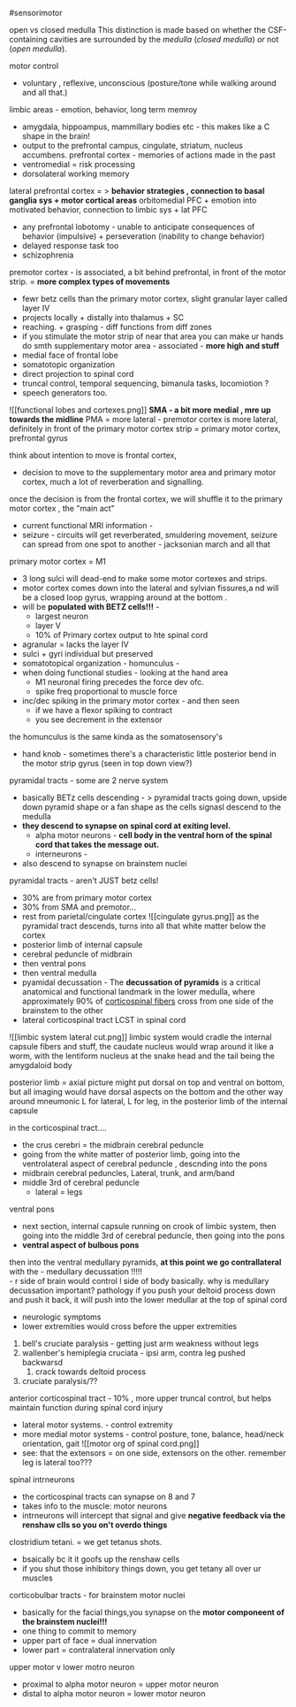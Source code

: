 #sensorimotor 

open vs closed medulla
This distinction is made based on whether the CSF-containing cavities are surrounded by the _medulla_ (_closed medulla_) _or_ not (_open medulla_). 

motor control 
- voluntary , reflexive, unconscious (posture/tone while walking around and all that.)

limbic areas - emotion, behavior, long term memroy 
- amygdala, hippoampus, mammillary bodies etc - this makes like a C shape in the brain! 
- output to the prefrontal campus, cingulate, striatum, nucleus accumbens. 
prefrontal cortex - memories of actions made in the past
- ventromedial = risk processing 
- dorsolateral working memory 

lateral prefrontal cortex = > **behavior strategies , connection to basal ganglia sys + motor cortical areas**
orbitomedial PFC + emotion into motivated behavior, connection to limbic sys + lat PFC 
- any prefrontal lobotomy - unable to anticipate consequences of behavior (impulsive) + perseveration (inability to change behavior)
- delayed response task too 
- schizophrenia 

premotor cortex - is associated, a bit behind prefrontal, in front of the motor strip. = **more complex types of movements**
- fewr betz cells than the primary motor cortex, slight granular layer called layer IV 
- projects locally + distally into thalamus + SC
- reaching. + grasping - diff functions from diff zones 
- if you stimulate the motor strip of near that area you can make ur hands do smth 
supplementary motor area - associated - **more high and stuff**
- medial face of frontal lobe
- somatotopic organization 
- direct projection to spinal cord
- truncal control, temporal sequencing, bimanula tasks, locomiotion ? 
- speech generators too. 

![[functional lobes and cortexes.png]]
**SMA - a bit more medial , mre up towards the midline** 
PMA = more lateral - premotor cortex is more lateral, definitely in front of the primary motor cortex 
strip = primary motor cortex, prefrontal gyrus 

think about intention to move is frontal cortex, 
- decision to move to the supplementary motor area and primary motor cortex, much a lot of reverberation and signalling. 

once the decision is from the frontal cortex, we will shuffle it to the primary motor cortex , the "main act"
- current functional MRI information - 
- seizure - circuits will get reverberated, smuldering movement, seizure can spread from one spot to another - jacksonian march and all that 

primary motor cortex = M1
- 3 long sulci will dead-end to make some motor cortexes and strips. 
- motor cortex comes down into the lateral and sylvian fissures,a nd will be a closed loop gyrus, wrapping around at the bottom . 
- will be **populated with BETZ cells!!!** - 
	- largest neuron 
	- layer V 
	- 10% of Primary cortex output to hte spinal cord
- agranular = lacks the layer IV 
- sulci + gyri individual but preserved
- somatotopical organization - homunculus - 
- when doing functional studies - looking at the hand area
	- M1 neuronal firing precedes the force dev ofc. 
	- spike freq proportional to muscle force 
- inc/dec spiking in the primary motor cortex - and then seen 
	- if we have a flexor spiking to contract
	- you see decrement in the extensor 

the homunculus is the same kinda as the somatosensory's 
- hand knob - sometimes there's a characteristic little posterior bend in the motor strip gyrus (seen in top down view?)

pyramidal tracts - some are 2 nerve system 
- basically BETz cells descending - > pyramidal tracts going down, upside down pyramid shape or a fan shape as the cells signasl descend to the medulla 
- **they descend to synapse on spinal cord at exiting level.**
	- alpha motor neurons - **cell body in the ventral horn of the spinal cord that takes the message out.**
	- interneurons - 
- also descend to synapse on brainstem nuclei 

pyramidal tracts - aren't JUST betz cells!
- 30% are from primary motor cortex
- 30% from SMA and premotor... 
- rest from parietal/cingulate cortex 
![[cingulate gyrus.png]]
as the pyramidal tract descends, turns into all that white matter below the cortex
- posterior limb of internal capsule
- cerebral peduncle of midbrain 
- then ventral pons
- then ventral medulla
- pyamidal decussation - The **decussation of pyramids** is a critical anatomical and functional landmark in the lower medulla, where approximately 90% of [corticospinal fibers](https://www.imaios.com/en/e-anatomy/anatomical-structures/corticospinal-fibers-1553798772) cross from one side of the brainstem to the other
- lateral corticospinal tract LCST in spinal cord 

![[limbic system lateral cut.png]]
limbic system would cradle the internal capsule fibers and stuff, the caudate nucleus would wrap around it like a worm, with the lentiform nucleus at the snake head and the tail being the amygdaloid body 

posterior limb = axial picture might put dorsal on top and ventral on bottom, but all imaging would have dorsal aspects on the bottom and the other way around 
mneumonic 
L for lateral, L for leg, in the posterior limb of the internal capsule 

in the corticospinal tract....
- the crus cerebri = the midbrain cerebral peduncle 
- going from the white matter of posterior limb, going into the ventrolateral aspect of cerebral peduncle , descnding into the pons 
- midbrain cerebral peduncles, Lateral, trunk, and arm/band 
- middle 3rd of cerebral peduncle
	- lateral = legs 

ventral pons 
- next section, internal capsule running on crook of limbic system, then going into the middle 3rd of cerebral peduncle, then going into the pons
- **ventral aspect of bulbous pons**

then into the ventral medullary pyramids, 
	**at this point we go contrallateral** with the 
	- medullary decussation !!!!!  
	- r side of brain would control l side of body basically. 
why is medullary decussation important?
pathology 
if you push your deltoid process down and push it back, it will push into the lower medullar at the top of spinal cord 
- neurologic symptoms 
- lower extremities would cross before the upper extremities 
1. bell's cruciate paralysis - getting just arm weakness without legs
2. wallenber's hemiplegia cruciata - ipsi arm, contra leg pushed backwarsd
	1. crack towards deltoid process
3. cruciate paralysis/??

anterior corticospinal tract - 10% , more upper truncal control, but helps maintain function during spinal cord injury 
- lateral motor systems. - control extremity 
- more medial motor systems - control posture, tone, balance, head/neck orientation, gait ![[motor org of spinal cord.png]]
- see: that the extensors = on one side, extensors on the other. remember leg is lateral too???

spinal intrneurons 
- the corticospinal tracts can synapse on 8 and 7 
- takes info to the muscle: motor neurons 
- intrneurons will intercept that signal and give **negative feedback via the renshaw clls so you on't overdo things**

clostridium tetani. = we get tetanus shots. 
- bsaically bc it it goofs up the renshaw cells 
- if you shut those inhibitory things down, you get tetany all over ur muscles 

corticobulbar tracts - for brainstem motor nuclei
- basically for the facial things,you synapse on the **motor componeent of the brainstem nuclei!!!**
- one thing to commit to memory 
- upper part of face = dual innervation 
- lower part = contralateral innervation only 

upper motor v lower motro neuron 
- proximal to alpha motor neuron = upper motor neuron 
- distal to alpha motor neuron = lower motor neuron 